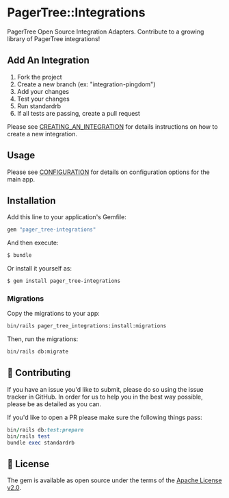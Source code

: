 # PagerTree::Integrations
PagerTree Open Source Integration Adapters. Contribute to a growing library of PagerTree integrations!

## Add An Integration
1. Fork the project
1. Create a new branch (ex: "integration-pingdom")
1. Add your changes
1. Test your changes
1. Run standardrb
1. If all tests are passing, create a pull request

Please see [CREATING_AN_INTEGRATION](CREATING_AN_INTEGRATION.md) for details instructions on how to create a new integration.

## Usage
Please see [CONFIGURATION](CONFIGURATION.md) for details on configuration options for the main app.

## Installation
Add this line to your application's Gemfile:

```ruby
gem "pager_tree-integrations"
```

And then execute:
```bash
$ bundle
```

Or install it yourself as:
```bash
$ gem install pager_tree-integrations
```

### Migrations
Copy the migrations to your app:

```bash
bin/rails pager_tree_integrations:install:migrations
```

Then, run the migrations:

```bash
bin/rails db:migrate
```

## 🙏 Contributing

If you have an issue you'd like to submit, please do so using the issue tracker in GitHub. In order for us to help you in the best way possible, please be as detailed as you can.

If you'd like to open a PR please make sure the following things pass:

```ruby
bin/rails db:test:prepare
bin/rails test
bundle exec standardrb
```


## 📝 License
The gem is available as open source under the terms of the [Apache License v2.0](https://opensource.org/licenses/Apache-2.0).
